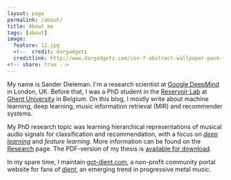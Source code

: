 ```yaml
---
layout: page
permalink: /about/
title: About me
tags: [about]
image:
  feature: 12.jpg
  <!--  credit: dargadgetz
  creditlink: http://www.dargadgetz.com/ios-7-abstract-wallpaper-pack-for-iphone-5-and-ipod-touch-retina/ -->
<!-- share: true -->
---
```


My name is Sander Dieleman. I'm a research scientist at [Google DeepMind](http://deepmind.com/) in London, UK. Before that, I was a PhD student in the [Reservoir Lab](http://reslab.elis.ugent.be/) at [Ghent University](http://www.ugent.be/) in Belgium. On this blog, I mostly write about machine learning, deep learning, music information retrieval (MIR) and recommender systems.

My PhD research topic was learning hierarchical representations of musical audio signals for classification and recommendation, with a focus on *[deep learning](http://en.wikipedia.org/wiki/Deep_learning)* and *feature learning*. More information can be found on the [Research](/research) page. The PDF-version of my thesis is [available for download](https://www.dropbox.com/s/22bqmco45179t7z/thesis-FINAL.pdf).

In my spare time, I maintain [got-djent.com](http://got-djent.com/), a non-profit community portal website for fans of *[djent](http://en.wikipedia.org/wiki/Djent)*, an emerging trend in progressive metal music.
